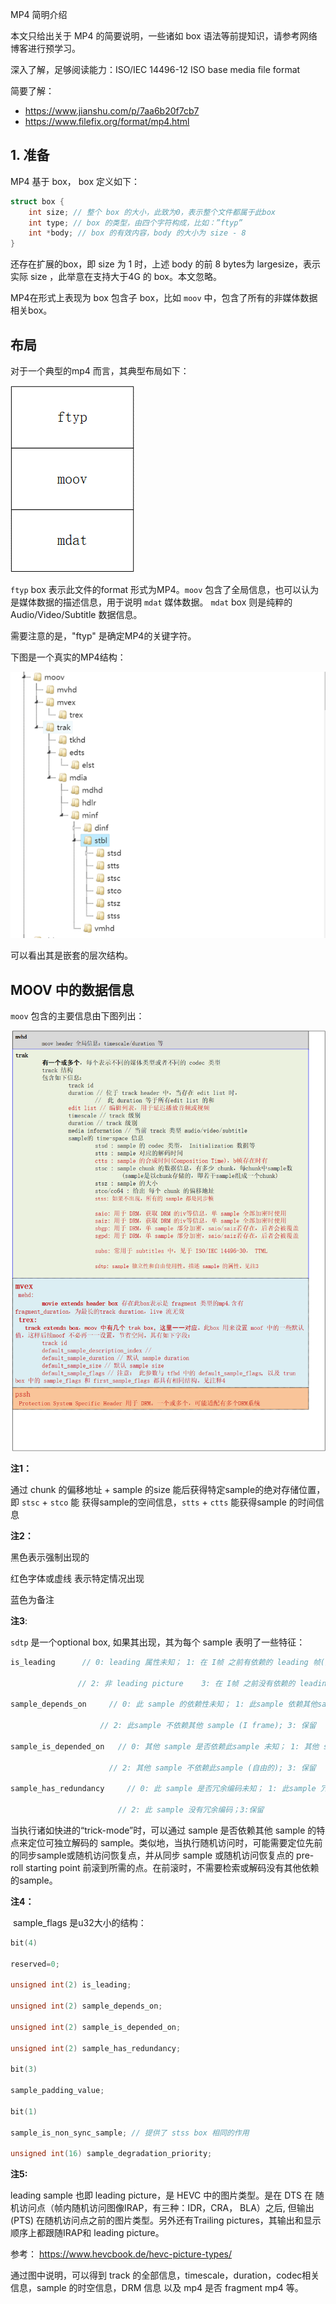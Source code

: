 MP4 简明介绍

本文只给出关于 MP4 的简要说明，一些诸如 box 语法等前提知识，请参考网络博客进行预学习。

深入了解，足够阅读能力：ISO/IEC 14496-12 ISO base media file format

简要了解：

* https://www.jianshu.com/p/7aa6b20f7cb7
* https://www.filefix.org/format/mp4.html

## 1. 准备

MP4 基于 box， box 定义如下：

```c
struct box {
    int size; // 整个 box 的大小，此致为0，表示整个文件都属于此box
    int type; // box 的类型，由四个字符构成，比如：”ftyp”
    int *body; // box 的有效内容，body 的大小为 size - 8
}
```

还存在扩展的box，即 size 为 1 时，上述 body 的前 8 bytes为 largesize，表示实际 size ，此举意在支持大于4G 的 box。本文忽略。

MP4在形式上表现为 box 包含子 box，比如 `moov` 中，包含了所有的非媒体数据相关box。

## 布局

对于一个典型的mp4 而言，其典型布局如下：

![基本布局](./container/MP4/assets/layout_brief.png)

`ftyp` box 表示此文件的format 形式为MP4。`moov` 包含了全局信息，也可以认为是媒体数据的描述信息，用于说明 `mdat` 媒体数据。 `mdat` box 则是纯粹的 Audio/Video/Subtitle 数据信息。

需要注意的是，"ftyp" 是确定MP4的关键字符。

下图是一个真实的MP4结构：

![sample layout](./container/MP4/assets/real_layout.png)

可以看出其是嵌套的层次结构。

## MOOV 中的数据信息

`moov` 包含的主要信息由下图列出：

![moov info](./container/MP4/assets/moov_info.png)

**注1：**

通过 chunk 的偏移地址 + sample 的size 能后获得特定sample的绝对存储位置，即 `stsc` + `stco` 能 获得sample的空间信息，`stts` + `ctts` 能获得sample 的时间信息

**注2：**

黑色表示强制出现的

红色字体或虚线 表示特定情况出现

蓝色为备注

**注3**: 

`sdtp` 是一个optional box, 如果其出现，其为每个 sample 表明了一些特征：

```c
is_leading 		// 0: leading 属性未知； 1: 在 I帧 之前有依赖的 leading 帧(因此不能解码)

			   // 2: 非 leading picture    3: 在 I帧 之前没有依赖的 leading 帧(因此能解码)

sample_depends_on 	  // 0: 此 sample 的依赖性未知； 1: 此sample 依赖其他sample (non-I frame)

					// 2: 此sample 不依赖其他 sample (I frame); 3: 保留

sample_is_depended_on 	// 0: 其他 sample 是否依赖此sample 未知； 1: 其他 sample 可能依赖此sample(非自由的)

					  // 2: 其他 sample 不依赖此sample (自由的); 3: 保留

sample_has_redundancy 	  // 0: 此 sample 是否冗余编码未知； 1: 此sample 冗余编码

						// 2: 此 sample 没有冗余编码；3:保留
```

当执行诸如快进的“trick-mode”时，可以通过 sample 是否依赖其他 sample 的特点来定位可独立解码的 sample。类似地，当执行随机访问时，可能需要定位先前的同步sample或随机访问恢复点，并从同步 sample 或随机访问恢复点的 pre-roll starting point 前滚到所需的点。在前滚时，不需要检索或解码没有其他依赖的sample。

 

**注4：**

​     sample_flags 是u32大小的结构：

 ```c
 bit(4)
 
 reserved=0;
 
 unsigned int(2) is_leading;
 
 unsigned int(2) sample_depends_on;
 
 unsigned int(2) sample_is_depended_on;
 
 unsigned int(2) sample_has_redundancy;
 
 bit(3)
 
 sample_padding_value;
 
 bit(1)
 
 sample_is_non_sync_sample; // 提供了 stss box 相同的作用
 
 unsigned int(16) sample_degradation_priority;
 ```

**注5:** 

leading sample 也即 leading picture，是 HEVC 中的图片类型。是在 DTS 在 随机访问点（帧内随机访问图像IRAP，有三种：IDR，CRA， BLA）之后, 但输出(PTS) 在随机访问点之前的图片类型。另外还有Trailing pictures，其输出和显示顺序上都跟随IRAP和 leading picture。

参考： https://www.hevcbook.de/hevc-picture-types/

通过图中说明，可以得到 track 的全部信息，timescale，duration，codec相关信息，sample 的时空信息，DRM 信息 以及 mp4 是否 fragment mp4 等。

[^注意]: 在 fragment mp4 中，图中的 sample 相关的时/空信息，可能不存在与 `moov` 中，其存在于 `moof` 中。见下面介绍。

